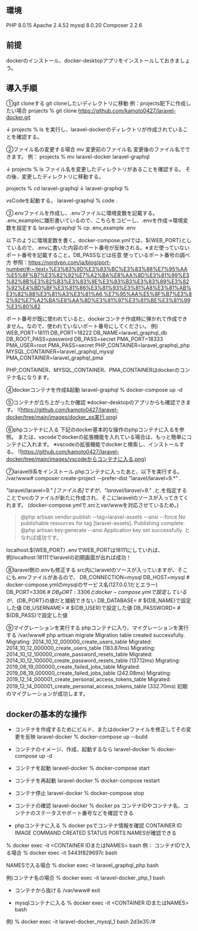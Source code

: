 ## 環境
PHP 8.0.15
Apache 2.4.52
mysql 8.0.20
Composer 2.2.6

## 前提
dockerのインストール、docker-desktopアプリをインストールしておきましょう。

## 導入手順
①git cloneする
git cloneしたいディレクトリに移動
例：projects配下に作成したい場合
projects % git clone https://github.com/kamoto0427/laravel-docker.git

↓
projects % ls
を実行し、laravel-dockerのディレクトリが作成されていることを確認する。

②ファイル名の変更する場合
mv 変更前のファイル名 変更後のファイル名でできます。
例：
projects % mv laravel-docker laravel-graphql

↓
projects % ls
ファイル名を変更したディレクトリがあることを確認する。
その後、変更したディレクトリに移動する。

projects % cd laravel-graphql
↓
laravel-graphql %

vsCodeを起動する。
laravel-graphql % code .

③.envファイルを作成し、.envファイルに環境変数を記載する。
.env_exampleに雛形書いているので、こちらをコピーし、.envを作成→環境変数を設定する
laravel-graphql % cp .env_example .env

以下のように環境変数を書く。docker-compose.ymlでは、${WEB_PORT}としているので、.envに書いた内容のポート番号が反映される。※まだ使っていないポート番号を記載すること。DB_PASSなどは任意
使っているポート番号の調べ方
参照：https://nordvpn.com/ja/blog/port-number/#:~:text=%E3%83%9D%E3%83%BC%E3%83%88%E7%95%AA%E5%8F%B7%E3%82%92%E7%A2%BA%E8%AA%8D%E3%81%99%E3%82%8B%E3%82%B3%E3%83%9E%E3%83%B3%E3%83%89%E3%82%92%E4%BD%BF%E3%81%86%E3%81%93%E3%81%A8%E3%81%AB%E3%82%88%E3%81%A3%E3%81%A6,%E7%95%AA%E5%8F%B7%E3%82%92%E7%A2%BA%E8%AA%8D%E3%81%97%E3%81%BE%E3%81%99%E3%80%82

ポート番号が既に使われていると、dockerコンテナ作成時に弾かれて作成できません。なので、使われていないポート番号にしてください。
例)
WEB_PORT=18111
DB_PORT=18222
DB_NAME=laravel_graphql_db
DB_ROOT_PASS=password
DB_PASS=secret
PMA_PORT=18333
PMA_USER=root
PMA_PASS=secret
PHP_CONTAINER=laravel_graphql_php
MYSQL_CONTAINER=laravel_graphql_mysql
PMA_CONTAINER=laravel_graphql_pma

PHP_CONTAINER、MYSQL_CONTAINER、PMA_CONTAINERはdockerのコンテナ名になります。

④dockerコンテナを作成&起動
laravel-graphql % docker-compose up -d

⑤コンテナが立ち上がったか確認
※docker-desktopのアプリからも確認できます。
!(https://github.com/kamoto0427/laravel-docker/tree/main/images/docker_ps実行.png)

⑥phpコンテナに入る
下記のdocker基本的な操作のphpコンテナに入るを参照。
または、vscodeでdockerの拡張機能を入れている場合は、もっと簡単にコンテナに入れます。
※vscodeの拡張機能でdockerと検索し、インストールする。
!(https://github.com/kamoto0427/laravel-docker/tree/main/images/vscodeからコンテナに入る.png)

⑦laravel9系をインストール
phpコンテナに入ったあと、以下を実行する。
/var/www# composer create-project --prefer-dist "laravel/laravel=9.*" .

"laravel/laravel=9.*" [ファイル名]ですが、"laravel/laravel=9.*" .と.を指定することでsrcのファイルが新たに作成され、そこにlaravelのソースが入ってきてくれます。  (docker-compose.ymlで.srcとvar/wwwを対応させているため。)
> @php artisan vendor:publish --tag=laravel-assets --ansi --force
No publishable resources for tag [laravel-assets].
Publishing complete.
> @php artisan key:generate --ansi
Application key set successfully.
となれば成功です。

localhost:${WEB_PORT}
.envでWEB_PORTは18111にしていれば、
例)localhost:18111でlaravelの初期画面が出れば成功！

⑧laravel側の.envも修正する
src内にlaravelのソースが入っていますが、そこにも.envファイルがあるので、
DB_CONNECTION=mysql
DB_HOST=mysql # docker-compose.ymlのmysqlのサービス名(127.0.0.1だとエラー)
DB_PORT=3306 # ${DB_PORT}:3306とdocker-compose.ymlで設定しているが、${DB_PORT}の値だと接続できない
DB_DATABASE= # ${DB_NAME}で設定した値
DB_USERNAME= # ${DB_USER}で設定した値
DB_PASSWORD= # ${DB_PASS}で設定した値

⑨マイグレーションを実行する
phpコンテナに入り、マイグレーションを実行する
/var/www# php artisan migrate
Migration table created successfully.
Migrating: 2014_10_12_000000_create_users_table
Migrated:  2014_10_12_000000_create_users_table (183.87ms)
Migrating: 2014_10_12_100000_create_password_resets_table
Migrated:  2014_10_12_100000_create_password_resets_table (137.12ms)
Migrating: 2019_08_19_000000_create_failed_jobs_table
Migrated:  2019_08_19_000000_create_failed_jobs_table (242.08ms)
Migrating: 2019_12_14_000001_create_personal_access_tokens_table
Migrated:  2019_12_14_000001_create_personal_access_tokens_table (332.70ms)
初期のマイグレーションが成功します。

## dockerの基本的な操作
* コンテナを作成するためにビルド、またはdockerファイルを修正してその変更を反映
laravel-docker % docker-compose up --build

* コンテナのイメージ、作成、起動するなら
laravel-docker % docker-compose up -d

* コンテナを起動
laravel-docker % docker-compose start

* コンテナを再起動
laravel-docker % docker-compose restart

* コンテナ停止
laravel-docker % docker-compose stop

* コンテナの確認
laravel-docker % docker ps
コンテナIDやコンテナ名、コンテナのステータスやポート番号などを確認できる

* phpコンテナに入る
% docker psでコンテナ情報を確認
CONTAINER ID IMAGE  COMMAND CREATED  STATUS PORTS  NAMESが確認できる

% docker exec -it <CONTAINER IDまたはNAMES> bash
例：
コンテナIDで入る場合
% docker exec -it 5443f829697c bash

NAMESで入る場合
% docker exec -it laravel_graphql_php bash

例)コンテナ名の場合
% docker exec -it laravel-docker_php_1 bash

* コンテナから抜ける
/var/www# exit

* mysqlコンテナに入る
% docker exec -it <CONTAINER IDまたはNAMES> bash

例)
% docker exec -it laravel-docker_mysql_1 bash
2d3e35:/#
